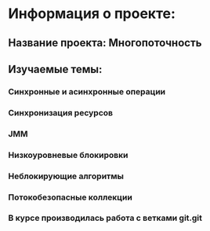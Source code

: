 # Информация о проекте:
## Название проекта: Многопоточность
## Изучаемые темы: 
### Синхронные и асинхронные операции
### Синхронизация ресурсов
### JMM
### Низкоуровневые блокировки
### Неблокирующие алгоритмы
### Потокобезопасные коллекции
### В курсе производилась работа с ветками git.git